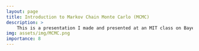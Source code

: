 ```yaml
---
layout: page
title: Introduction to Markov Chain Monte Carlo (MCMC)
description: >
    This is a presentation I made and presented at an MIT class on Bayesian Learning. The presentation introduces the foundational concepts of Markov Chain Monte Carlo (MCMC) to students with prior knowledge of simpler statistical methods, such as rejection sampling and importance sampling. The session explores how MCMC improves parameter estimation in posterior distributions, addressing the limitations of basic techniques. After walking through the theoretical insights of MCMC and some practical demonstrations, the presentation ends with an application of MCMC in a Bayesian learning framework for a model built using Gen. The model detects linear regression parameters for a dataset while simultaneously assigning probabilities for outlier detection.
img: assets/img/MCMC.png
importance: 8
---
```

